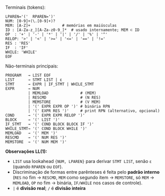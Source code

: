 Terminais (tokens):
```
LPAREN='('  RPAREN=')'
NUM: [0-9]+(\.[0-9]+)?
MEM: [A-Z]+              # memórias em maiúsculas
ID : [A-Za-z_][A-Za-z0-9_]*  # usado internamente; MEM ⊂ ID
OP  : '+' | '-' | '*' | '|' | '/' | '%' | '^'
RELOP: '>' | '<' | '>=' | '<=' | '==' | '!='
RES : 'RES'
IF  : 'IF'
WHILE: 'WHILE'
EOF
```

Não-terminais principais:
```
PROGRAM   → LIST EOF
LIST      → STMT LIST | ε
STMT      → EXPR | IF_STMT | WHILE_STMT
EXPR      → NUM
          | MEMLOAD              # (MEM)
          | RESCMD               # (N RES)
          | MEMSTORE             # (V MEM)
          | '(' EXPR EXPR OP ')' # binária RPN
          | '(' EXPR RES ')'     # print RPN (alternativo, opcional)
COND      → '(' EXPR EXPR RELOP ')'
BLOCK     → '(' LIST ')'
IF_STMT   → '(' COND BLOCK BLOCK IF ')'
WHILE_STMT→ '(' COND BLOCK WHILE ')'
MEMLOAD   → '(' MEM ')'
RESCMD    → '(' NUM RES ')'
MEMSTORE  → '(' NUM MEM ')'
```

**Observações LL(1):**
- `LIST` usa lookahead `{NUM, LPAREN}` para derivar `STMT LIST`, senão `ε` (quando `RPAREN` ou `EOF`).
- Discriminação de formas entre parênteses é feita pelo **padrão interno** (`RES` no fim → `RESCMD`, `MEM` como segundo item → `MEMSTORE`, só `MEM` → `MEMLOAD`, `OP` no fim → binária, `IF/WHILE` nos casos de controle).
- `|` é **divisão real**; `/` é **divisão inteira** 


